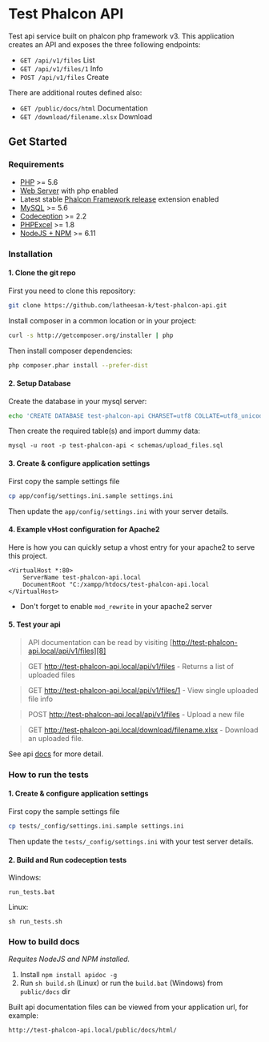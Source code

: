 # Test Phalcon API
Test api service built on phalcon php framework v3. This application creates an API and exposes the three following endpoints:

* `GET /api/v1/files` List
* `GET /api/v1/files/1` Info
* `POST /api/v1/files` Create

There are additional routes defined also:

* `GET /public/docs/html` Documentation
* `GET /download/filename.xlsx` Download

## Get Started

### Requirements

* [PHP][1] >= 5.6
* [Web Server][2] with php enabled
* Latest stable [Phalcon Framework release][3] extension enabled
* [MySQL][4] >= 5.6
* [Codeception][5] >= 2.2
* [PHPExcel][6] >= 1.8
* [NodeJS + NPM][7] >= 6.11

### Installation

#### 1. Clone the git repo

First you need to clone this repository:

```sh
git clone https://github.com/latheesan-k/test-phalcon-api.git
```

Install composer in a common location or in your project:

```sh
curl -s http://getcomposer.org/installer | php
```

Then install composer dependencies:

```sh
php composer.phar install --prefer-dist
```

#### 2. Setup Database

Create the database in your mysql server:

```sh
echo 'CREATE DATABASE test-phalcon-api CHARSET=utf8 COLLATE=utf8_unicode_ci' | mysql -u root -p
```

Then create the required table(s) and import dummy data:

```
mysql -u root -p test-phalcon-api < schemas/upload_files.sql
```

#### 3. Create & configure application settings

First copy the sample settings file

```sh
cp app/config/settings.ini.sample settings.ini
```

Then update the `app/config/settings.ini` with your server details.

#### 4. Example vHost configuration for Apache2

Here is how you can quickly setup a vhost entry for your apache2 to serve this project.

```
<VirtualHost *:80>
    ServerName test-phalcon-api.local
    DocumentRoot "C:/xampp/htdocs/test-phalcon-api.local
</VirtualHost>
```

* Don't forget to enable `mod_rewrite` in your apache2 server

#### 5. Test your api

> API documentation can be read by visiting [http://test-phalcon-api.local/api/v1/files][8]

> GET http://test-phalcon-api.local/api/v1/files - Returns a list of uploaded files

> GET http://test-phalcon-api.local/api/v1/files/1 - View single uploaded file info

> POST http://test-phalcon-api.local/api/v1/files - Upload a new file

> GET http://test-phalcon-api.local/download/filename.xlsx - Download an uploaded file.

See api [docs][8] for more detail.

### How to run the tests

#### 1. Create & configure application settings

First copy the sample settings file

```sh
cp tests/_config/settings.ini.sample settings.ini
```

Then update the `tests/_config/settings.ini` with your test server details.

#### 2. Build and Run codeception tests

Windows:

```
run_tests.bat
```

Linux:

```
sh run_tests.sh
```

### How to build docs

_Requites NodeJS and NPM installed._

1. Install `npm install apidoc -g`
2. Run `sh build.sh` (Linux) or run the `build.bat` (Windows) from `public/docs` dir

Built api documentation files can be viewed from your application url, for example: 

```
http://test-phalcon-api.local/public/docs/html/
```

[1]: http://php.net/
[2]: https://httpd.apache.org/
[3]: https://github.com/phalcon/cphalcon/releases/
[4]: https://www.mysql.com/
[5]: http://codeception.com/
[6]: https://github.com/PHPOffice/PHPExcel/
[7]: https://nodejs.org/en/
[8]: http://test-phalcon-api.local/api/v1/files